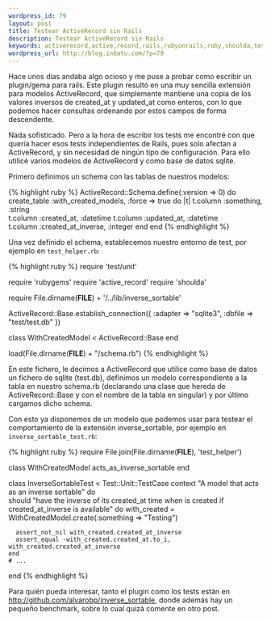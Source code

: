 ```yaml
--- 
wordpress_id: 79
layout: post
title: Testear ActiveRecord sin Rails
description: Testear ActiveRecord sin Rails
keywords: activerecord,active,record,rails,rubyonrails,ruby,shoulda,testing,test
wordpress_url: http://blog.inbatu.com/?p=79
---
```

Hace unos días andaba algo ocioso y me puse a probar como escribir un plugin/gema para rails. Este plugin resultó en una muy sencilla extensión para modelos ActiveRecord, que simplemente mantiene una copia de los valores inversos de created_at y updated_at como enteros, con lo que podemos hacer consultas ordenando por estos campos de forma descendente.

Nada sofisticado. Pero a la hora de escribir los tests me encontré con que quería hacer esos tests independientes de Rails, pues solo afectan a ActiveRecord, y sin necesidad de ningún tipo de configuración. Para ello utilicé varios modelos de ActiveRecord y como base de datos sqlite.

Primero definimos un schema con las tablas de nuestros modelos:

{% highlight ruby %}
ActiveRecord::Schema.define(:version => 0) do
  create_table :with_created_models, :force => true do |t|
    t.column :something, :string    
    t.column :created_at, :datetime
    t.column :updated_at, :datetime    
    t.column :created_at_inverse, :integer
  end
end
{% endhighlight %}

Una vez definido el schema, establecemos nuestro entorno de test, por ejemplo en <code>test_helper.rb</code>:

{% highlight ruby %}
require 'test/unit'

require 'rubygems'
require 'active_record'
require 'shoulda'

require File.dirname(__FILE__) + '/../lib/inverse_sortable'

ActiveRecord::Base.establish_connection({
    :adapter => "sqlite3",
    :dbfile => "test/test.db"
})

class WithCreatedModel < ActiveRecord::Base
end

load(File.dirname(__FILE__) + "/schema.rb")
{% endhighlight %}

En este fichero, le decimos a ActiveRecord que utilice como base de datos un fichero de sqlite (test.db), definimos un modelo correspondiente a la tabla en nuestro schema.rb (declarando una clase que hereda de ActiveRecord::Base y con el nombre de la tabla en singular) y por último cargamos dicho schema.

Con esto ya disponemos de un modelo que podemos usar para testear el comportamiento de la extensión inverse_sortable, por ejemplo en <code>inverse_sortable_test.rb</code>:

{% highlight ruby %}
require File.join(File.dirname(__FILE__), 'test_helper')

class WithCreatedModel
  acts_as_inverse_sortable
end

class InverseSortableTest < Test::Unit::TestCase
  context "A model that acts as an inverse sortable" do    
    should "have the inverse of its created_at time when is created if created_at_inverse is available" do
      with_created = WithCreatedModel.create(:something => "Testing")
      
      assert_not_nil with_created.created_at_inverse
      assert_equal -with_created.created_at.to_i, with_created.created_at_inverse
    end
    # ...
end
{% endhighlight %}

Para quién pueda interesar, tanto el plugin como los tests están en <a href="http://github.com/alvarobp/inverse_sortable">http://github.com/alvarobp/inverse_sortable</a>, donde además hay un pequeño benchmark, sobre lo cual quizá comente en otro post.
